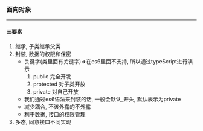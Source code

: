 ### 面向对象
---
#### 三要素
01. 继承, 子类继承父类
02. 封装, 数据的权限和保密
    - 关键字(类里面有关键字)=>在es6里面不支持, 所以通过typeScript进行演示
        01. public 完全开发
        02. protected 对子类开放
        03. private 对自己开放
    - 我们通过es6语法来封装的话, 一般会默认_开头, 默认表示为private
    - 减少耦合, 不该外露的不外露
    - 利于数据, 接口的权限管理
03. 多态, 同意接口不同实现